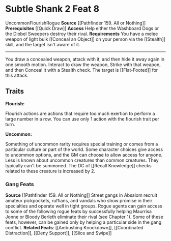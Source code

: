 ﻿---
actions: '[two-actions]'
cost: null
element: null
feat: Subtle Shank
frequency: null
heighten_level: null
id: '2208'
level: '8'
name: Subtle Shank
prerequisite: '[[DATABASE/feat/Quick Draw|Quick Draw]]'
rarity: Uncommon
requirement: You have a melee weapon of light bulk [[DATABASE/action/Conceal an Object|Concealed]]
  on yourperson via the [[DATABASE/skill/Stealth|Stealth]] skill, and the target isn't
  awareof it.
school: null
source: '[[DATABASE/source/Pathfinder 159. All or Nothing|Pathfinder #159: All or
  Nothing]]'
subcategory: null
trait:
- '[[DATABASE/trait/Flourish|Flourish]]'
- '[[DATABASE/trait/Rogue|Rogue]]'
- '[[DATABASE/trait/Uncommon|Uncommon]]'
trigger: null
type: Feat

---
# Subtle Shank <span class="action-icon">2</span> <span class="item-type">Feat 8</span>

<span class="trait-uncommon item-trait">Uncommon</span><span class="item-trait">Flourish</span><span class="item-trait">Rogue</span>
**Source** [[Pathfinder 159. All or Nothing]]
**Prerequisites** [[Quick Draw]]
**Access** Help either the Washboard Dogs or the Diobel Sweepers destroy their rival.
**Requirements** You have a melee weapon of light bulk [[Conceal an Object]] on your person via the [[Stealth]] skill, and the target isn't aware of it.

---
You draw a concealed weapon, attack with it, and then hide it away again in one smooth motion. Interact to draw the weapon, Strike with that weapon, and then Conceal it with a Stealth check. The target is [[Flat-Footed]] for this attack.

## Traits

**Flourish:**

Flourish actions are actions that require too much exertion to perform a large number in a row. You can use only 1 action with the flourish trait per turn.

**Uncommon:**

Something of uncommon rarity requires special training or comes from a particular culture or part of the world. Some character choices give access to uncommon options, and the GM can choose to allow access for anyone. Less is known about uncommon creatures than common creatures. They typically can't be summoned. The DC of [[Recall Knowledge]] checks related to these creature is increased by 2.

### Gang Feats

**Source** [[Pathfinder 159. All or Nothing]]
Street gangs in Absalom recruit amateur pickpockets, ruffians, and vandals who show promise in their specialties and operate well in tight groups.
 Rogue agents can gain access to some of the following rogue feats by successfully helping Maurrisa Jonne or Bloody Berleth eliminate their rival (see Chapter 1). Some of these feats, however, can be gained only by helping a particular side in the gang conflict.
**Related Feats**: [[Ambushing Knockdown]], [[Coordinated Distraction]], [[Deny Support]], [[Slice and Swipe]]